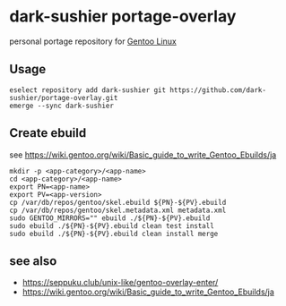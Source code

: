 # dark-sushier portage-overlay

personal portage repository for [Gentoo Linux](http://www.gentoo.org/)

## Usage

``` shell
eselect repository add dark-sushier git https://github.com/dark-sushier/portage-overlay.git
emerge --sync dark-sushier
```

## Create ebuild

see https://wiki.gentoo.org/wiki/Basic_guide_to_write_Gentoo_Ebuilds/ja

``` shell
mkdir -p <app-category>/<app-name>
cd <app-category>/<app-name>
export PN=<app-name>
export PV=<app-version>
cp /var/db/repos/gentoo/skel.ebuild ${PN}-${PV}.ebuild
cp /var/db/repos/gentoo/skel.metadata.xml metadata.xml
sudo GENTOO_MIRRORS="" ebuild ./${PN}-${PV}.ebuild
sudo ebuild ./${PN}-${PV}.ebuild clean test install
sudo ebuild ./${PN}-${PV}.ebuild clean install merge
```

## see also

- https://seppuku.club/unix-like/gentoo-overlay-enter/
- https://wiki.gentoo.org/wiki/Basic_guide_to_write_Gentoo_Ebuilds/ja
